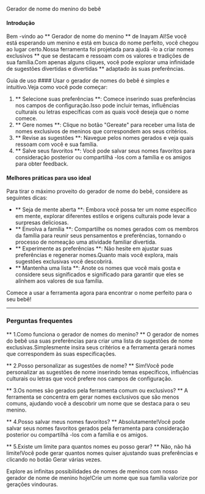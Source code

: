 Gerador de nome do menino do bebê

#### Introdução
Bem -vindo ao ** Gerador de nome do menino ** de Inayam AI!Se você está esperando um menino e está em busca do nome perfeito, você chegou ao lugar certo.Nossa ferramenta foi projetada para ajudá -lo a criar nomes exclusivos ** que se destacam e ressoam com os valores e tradições de sua família.Com apenas alguns cliques, você pode explorar uma infinidade de sugestões divertidas e divertidas ** adaptado às suas preferências.

Guia de uso ####
Usar o gerador de nomes do bebê é simples e intuitivo.Veja como você pode começar:

1. ** Selecione suas preferências **: Comece inserindo suas preferências nos campos de configuração.Isso pode incluir temas, influências culturais ou letras específicas com as quais você deseja que o nome comece.
2. ** Gere nomes **: Clique no botão "Gereate" para receber uma lista de nomes exclusivos de meninos que correspondem aos seus critérios.
3. ** Revise as sugestões **: Navegue pelos nomes gerados e veja quais ressoam com você e sua família.
4. ** Salve seus favoritos **: Você pode salvar seus nomes favoritos para consideração posterior ou compartilhá -los com a família e os amigos para obter feedback.

#### Melhores práticas para uso ideal
Para tirar o máximo proveito do gerador de nome do bebê, considere as seguintes dicas:

- ** Seja de mente aberta **: Embora você possa ter um nome específico em mente, explorar diferentes estilos e origens culturais pode levar a surpresas deliciosas.
- ** Envolva a família **: Compartilhe os nomes gerados com os membros da família para reunir seus pensamentos e preferências, tornando o processo de nomeação uma atividade familiar divertida.
- ** Experimente as preferências **: Não hesite em ajustar suas preferências e regenerar nomes.Quanto mais você explora, mais sugestões exclusivas você descobrirá.
- ** Mantenha uma lista **: Anote os nomes que você mais gosta e considere seus significados e significado para garantir que eles se alinhem aos valores de sua família.

Comece a usar a ferramenta agora para encontrar o nome perfeito para o seu bebê!

----

### Perguntas frequentes

** 1.Como funciona o gerador de nomes do menino? **
O gerador de nomes do bebê usa suas preferências para criar uma lista de sugestões de nome exclusivas.Simplesmente insira seus critérios e a ferramenta gerará nomes que correspondem às suas especificações.

** 2.Posso personalizar as sugestões de nome? **
Sim!Você pode personalizar as sugestões de nome inserindo temas específicos, influências culturais ou letras que você prefere nos campos de configuração.

** 3.Os nomes são gerados pela ferramenta comum ou exclusivos? **
A ferramenta se concentra em gerar nomes exclusivos que são menos comuns, ajudando você a descobrir um nome que se destaca para o seu menino.

** 4.Posso salvar meus nomes favoritos? **
Absolutamente!Você pode salvar seus nomes favoritos gerados pela ferramenta para consideração posterior ou compartilhá -los com a família e os amigos.

** 5.Existe um limite para quantos nomes eu posso gerar? **
Não, não há limite!Você pode gerar quantos nomes quiser ajustando suas preferências e clicando no botão Gerar várias vezes.

Explore as infinitas possibilidades de nomes de meninos com nosso gerador de nome de menino hoje!Crie um nome que sua família valorize por gerações vindouras.